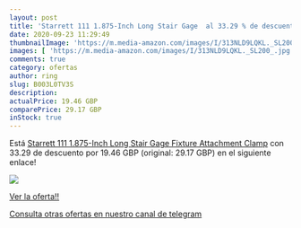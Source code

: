 ```yaml
---
layout: post
title: 'Starrett 111 1.875-Inch Long Stair Gage  al 33.29 % de descuento'
date: 2020-09-23 11:29:49
thumbnailImage: 'https://m.media-amazon.com/images/I/313NLD9LQKL._SL200_.jpg'
images: [ 'https://m.media-amazon.com/images/I/313NLD9LQKL._SL200_.jpg' ]
comments: true
category: ofertas
author: ring
slug: B003L0TV3S
description:
actualPrice: 19.46 GBP
comparePrice: 29.17 GBP
inStock: true
---
```


Está [Starrett 111 1.875-Inch Long Stair Gage Fixture Attachment Clamp](https://www.amazon.com/dp/B003L0TV3S/?tag=redken08-20) con 33.29 de descuento por 19.46 GBP (original: 29.17 GBP) en el siguiente enlace!

[![](https://m.media-amazon.com/images/I/313NLD9LQKL._SL200_.jpg)](https://www.amazon.com/dp/B003L0TV3S/?tag=redken08-20)

[Ver la oferta!!](https://www.amazon.com/dp/B003L0TV3S/?tag=redken08-20)

[Consulta otras ofertas en nuestro canal de telegram](https://t.me/s/ofertas25)
